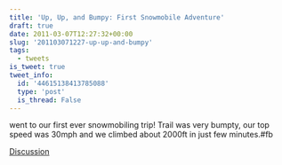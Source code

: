 ```yaml
---
title: 'Up, Up, and Bumpy: First Snowmobile Adventure'
draft: true
date: 2011-03-07T12:27:32+00:00
slug: '201103071227-up-up-and-bumpy'
tags:
  - tweets
is_tweet: true
tweet_info:
  id: '44615138413785088'
  type: 'post'
  is_thread: False
---
```




went to our first ever snowmobiling trip! Trail was very bumpty, our top speed was 30mph and we climbed about 2000ft in just few minutes.#fb

[Discussion](https://x.com/sytelus/status/44615138413785088)
